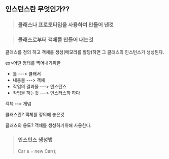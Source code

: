 ## 인스턴스란 무엇인가??


> ### 클래스나 프로토타입을 사용하여 만들어 낸것 

> ### 클래스로부터 객체를 만들어 내는것 

클래스를 정의 하고 객체를 생성(메모리를 할당)하면 그 클래스의 인스턴스가 생성된다.  

ex>어떤 형태를 찍어내기위한

- 틀 ---> 클래서 
- 내용물 ---> 객체 
- 작업의 결과물 ---> 인스턴스
- 작업을 하는것 ---> 인스터스화 하다 

객체 --> 개념

클래스란?
객체를 정의해 놓은것 

클래스의 용도?
객체를 생성하기위해 사용한다. 

> ### 인스턴스 생성법 
> Car a = new Car();
